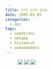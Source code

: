 ```yaml
---
title: פנקס אדום חדש
date: 1995-05-05
categories:
  - doc
tags:
  - needtrans
  - nehama
  - histadrut
  - unknowndate
---
```


<figure class="half">
    <a  href="/haskindocs/assets/images/1995-05-05-red-booklet-1.jpg">
    <img src="/haskindocs/assets/images/1995-05-05-red-booklet-1.jpg"></a>
    <a  href="/haskindocs/assets/images/1995-05-05-red-booklet-2.jpg">
    <img src="/haskindocs/assets/images/1995-05-05-red-booklet-2.jpg"></a>
    <a  href="/haskindocs/assets/images/1995-05-05-red-booklet-3.jpg">
    <img src="/haskindocs/assets/images/1995-05-05-red-booklet-3.jpg"></a>
</figure>

